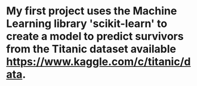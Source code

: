 # My first project uses the Machine Learning library 'scikit-learn' to create a model to predict survivors from the Titanic dataset available https://www.kaggle.com/c/titanic/data.
